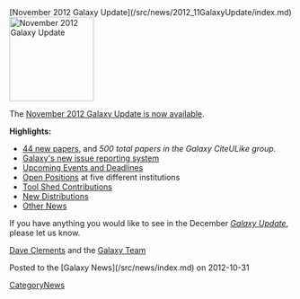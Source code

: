 <div class='newsItemHeader'>[November 2012 Galaxy Update](/src/news/2012_11GalaxyUpdate/index.md)</div>

<div class='right'><a href='/src/GalaxyUpdates/2012_11/index.md'><img src="/src/images/Logos/GalaxyUpdate200.png" alt="November 2012 Galaxy Update" width=150 /></a></div>

The [November 2012 Galaxy Update is now available](/src/GalaxyUpdates/2012_11/index.md). 

**Highlights:**

* [44 new papers](/src/GalaxyUpdates/2012_11/index.md#new-papers), and *500 total papers in the Galaxy CiteULike group.*
* [Galaxy's new issue reporting system](/src/GalaxyUpdates/2012_11/index.md#new-trello-issue-board)
* [Upcoming Events and Deadlines](/src/GalaxyUpdates/2012_11/index.md#upcoming-events-and-deadlines)
* [Open Positions](/src/GalaxyUpdates/2012_11/index.md#whos-hiring) at five different institutions
* [Tool Shed Contributions](/src/GalaxyUpdates/2012_11/index.md#tool-shed-contributions)
* [New Distributions](/src/GalaxyUpdates/2012_11/index.md#new-distributions)
* [Other News](/src/GalaxyUpdates/2012_11/index.md#other-news)

If you have anything you would like to see in the December *[Galaxy Update](/src/GalaxyUpdates/index.md)*, please let us know.

[Dave Clements](/src/DaveClements/index.md) and the [Galaxy Team](/src/GalaxyTeam/index.md)

<div class='newsItemFooter'>Posted to the [Galaxy News](/src/news/index.md) on 2012-10-31</div>

[CategoryNews](/src/CategoryNews/index.md)
